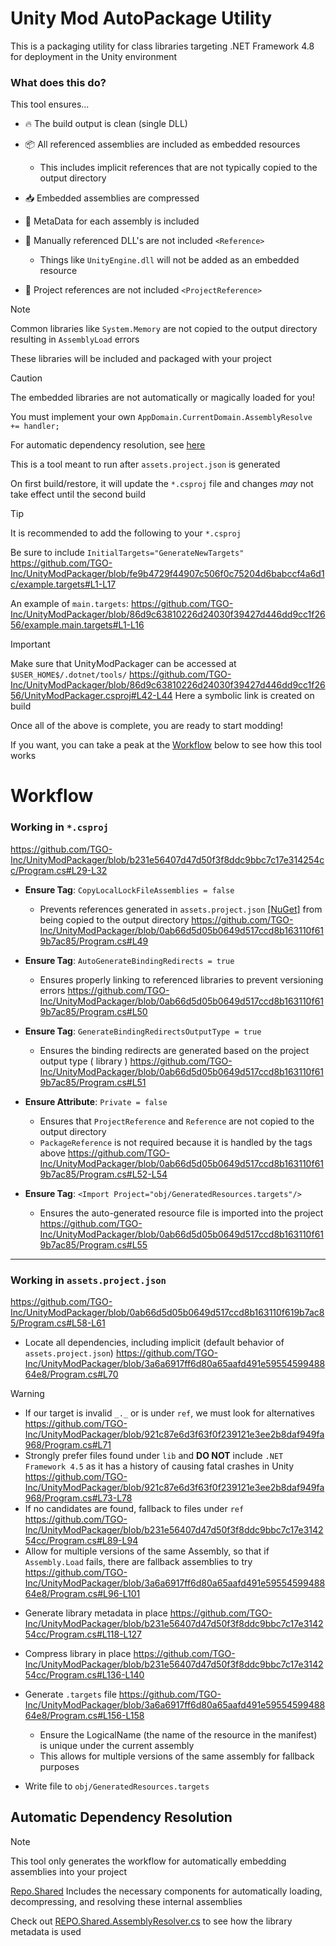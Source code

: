 # Unity Mod AutoPackage Utility

This is a packaging utility for class libraries targeting .NET Framework 4.8 for deployment in the Unity environment

### What does this do?
This tool ensures...
- 🔥 The build output is clean (single DLL) 
  
- 📦 All referenced assemblies are included as embedded resources 
  - This includes implicit references that are not typically copied to the output directory
  
- 📥 Embedded assemblies are compressed 
  
- 📄 MetaData for each assembly is included 
   
- 🚫 Manually referenced DLL's are not included `<Reference>` 
  - Things like `UnityEngine.dll` will not be added as an embedded resource
    
- 🚫 Project references are not included `<ProjectReference>`
    
> [!NOTE]
> Common libraries like `System.Memory` are not copied to the output directory resulting in `AssemblyLoad` errors
> 
> These libraries will be included and packaged with your project

> [!CAUTION]
> The embedded libraries are not automatically or magically loaded for you!
>
> You must implement your own `AppDomain.CurrentDomain.AssemblyResolve += handler;`
>
> For automatic dependency resolution, see [here](#automatic-dependency-resolution)

This is a tool meant to run after `assets.project.json` is generated

On first build/restore, it will update the `*.csproj` file and changes *may* not take effect until the second build

> [!TIP]
> It is recommended to add the following to your `*.csproj`
>
> Be sure to include `InitialTargets="GenerateNewTargets"`
> https://github.com/TGO-Inc/UnityModPackager/blob/fe9b4729f44907c506f0c75204d6babccf4a6d1c/example.targets#L1-L17


An example of `main.targets`:
https://github.com/TGO-Inc/UnityModPackager/blob/86d9c63810226d24030f39427d446dd9cc1f2656/example.main.targets#L1-L16

> [!IMPORTANT]
> Make sure that UnityModPackager can be accessed at `$USER_HOME$/.dotnet/tools/`
> https://github.com/TGO-Inc/UnityModPackager/blob/86d9c63810226d24030f39427d446dd9cc1f2656/UnityModPackager.csproj#L42-L44
> Here a symbolic link is created on build

Once all of the above is complete, you are ready to start modding!

If you want, you can take a peak at the [Workflow](#workflow) below to see how this tool works

# Workflow

### Working in `*.csproj`
https://github.com/TGO-Inc/UnityModPackager/blob/b231e56407d47d50f3f8ddc9bbc7c17e314254cc/Program.cs#L29-L32

- **Ensure Tag**: `CopyLocalLockFileAssemblies = false`
  - Prevents references generated in `assets.project.json` [[NuGet]](https://nuget.org/) from being copied to the output directory
    https://github.com/TGO-Inc/UnityModPackager/blob/0ab66d5d05b0649d517ccd8b163110f619b7ac85/Program.cs#L49

- **Ensure Tag**: `AutoGenerateBindingRedirects = true`
  - Ensures properly linking to referenced libraries to prevent versioning errors
    https://github.com/TGO-Inc/UnityModPackager/blob/0ab66d5d05b0649d517ccd8b163110f619b7ac85/Program.cs#L50
    
- **Ensure Tag**: `GenerateBindingRedirectsOutputType = true`
  - Ensures the binding redirects are generated based on the project output type ( library )
    https://github.com/TGO-Inc/UnityModPackager/blob/0ab66d5d05b0649d517ccd8b163110f619b7ac85/Program.cs#L51
 
- **Ensure Attribute**: `Private = false`
  - Ensures that `ProjectReference` and `Reference` are not copied to the output directory
  - `PackageReference` is not required because it is handled by the tags above
    https://github.com/TGO-Inc/UnityModPackager/blob/0ab66d5d05b0649d517ccd8b163110f619b7ac85/Program.cs#L52-L54
 
- **Ensure Tag**: `<Import Project="obj/GeneratedResources.targets"/>`
  - Ensures the auto-generated resource file is imported into the project
    https://github.com/TGO-Inc/UnityModPackager/blob/0ab66d5d05b0649d517ccd8b163110f619b7ac85/Program.cs#L55

***

### Working in `assets.project.json`
https://github.com/TGO-Inc/UnityModPackager/blob/0ab66d5d05b0649d517ccd8b163110f619b7ac85/Program.cs#L58-L61

- Locate all dependencies, including implicit (default behavior of `assets.project.json`)
  https://github.com/TGO-Inc/UnityModPackager/blob/3a6a6917ff6d80a65aafd491e5955459948864e8/Program.cs#L70

> [!WARNING]
> - If our target is invalid `_._` or is under `ref`, we must look for alternatives
> https://github.com/TGO-Inc/UnityModPackager/blob/921c87e6d3f63f0f239121e3ee2b8daf949fa968/Program.cs#L71
> - Strongly prefer files found under `lib` and **DO NOT** include `.NET Framework 4.5` as it has a history of causing fatal crashes in Unity
> https://github.com/TGO-Inc/UnityModPackager/blob/921c87e6d3f63f0f239121e3ee2b8daf949fa968/Program.cs#L73-L78
> - If no candidates are found, fallback to files under `ref`
> https://github.com/TGO-Inc/UnityModPackager/blob/b231e56407d47d50f3f8ddc9bbc7c17e314254cc/Program.cs#L89-L94
> - Allow for multiple versions of the same Assembly, so that if `Assembly.Load` fails, there are fallback assemblies to try
> https://github.com/TGO-Inc/UnityModPackager/blob/3a6a6917ff6d80a65aafd491e5955459948864e8/Program.cs#L96-L101

- Generate library metadata in place
  https://github.com/TGO-Inc/UnityModPackager/blob/b231e56407d47d50f3f8ddc9bbc7c17e314254cc/Program.cs#L118-L127

- Compress library in place
  https://github.com/TGO-Inc/UnityModPackager/blob/b231e56407d47d50f3f8ddc9bbc7c17e314254cc/Program.cs#L136-L140
  
- Generate `.targets` file
  https://github.com/TGO-Inc/UnityModPackager/blob/3a6a6917ff6d80a65aafd491e5955459948864e8/Program.cs#L156-L158
  - Ensure the LogicalName (the name of the resource in the manifest) is unique under the current assembly
  - This allows for multiple versions of the same assembly for fallback purposes

 - Write file to `obj/GeneratedResources.targets`

## Automatic Dependency Resolution
> [!NOTE]
> This tool only generates the workflow for automatically embedding assemblies into your project
> 
> [Repo.Shared](https://github.com/TGO-Inc/REPO.Shared) Includes the necessary components for automatically loading, decompressing, and resolving these internal assemblies
> 
> Check out [REPO.Shared.AssemblyResolver.cs](https://github.com/TGO-Inc/REPO.Shared/blob/6817cb6d2d214869e8d970d99a46c84601130347/Internal/AssemblyResolver.cs#L143-L183) to see how the library metadata is used
